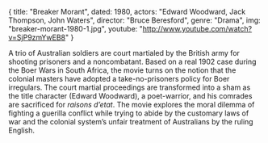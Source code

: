 {
  title: "Breaker Morant",
  dated: 1980,
  actors: "Edward Woodward, Jack Thompson, John Waters",
  director: "Bruce Beresford",
  genre: "Drama",
  img: "breaker-morant-1980-1.jpg",
  youtube: "http://www.youtube.com/watch?v=SjP9zmYwEB8"
}

A trio of Australian soldiers are court martialed by the British army for shooting prisoners and a noncombatant. Based on a real 1902 case during the Boer Wars in South Africa, the movie turns on the notion that the colonial masters have adopted a take-no-prisoners policy for Boer irregulars. The court martial proceedings are transformed into a sham as the title character (Edward Woodward), a poet-warrior, and his comrades are sacrificed for _raisons d’etat_. The movie explores the moral dilemma of fighting a guerilla conflict while trying to abide by the customary laws of war and the colonial system’s unfair treatment of Australians by the ruling English.